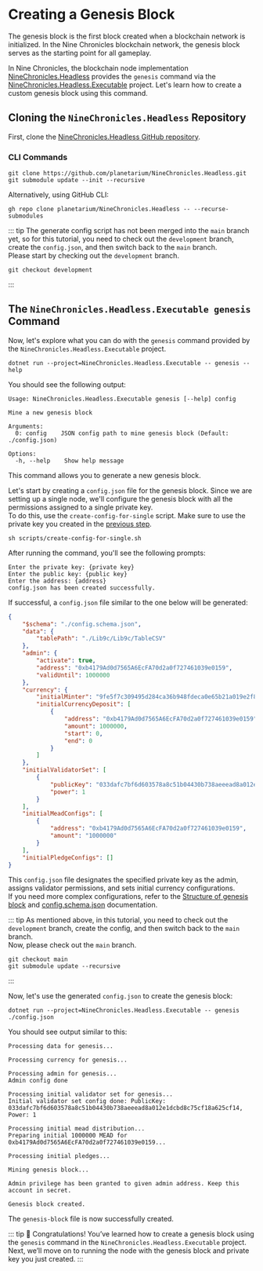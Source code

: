 # Creating a Genesis Block

The genesis block is the first block created when a blockchain network is initialized. In the Nine Chronicles blockchain network, the genesis block serves as the starting point for all gameplay.

In Nine Chronicles, the blockchain node implementation [NineChronicles.Headless][nc-headless] provides the `genesis` command via the [NineChronicles.Headless.Executable][nc-headless-executable] project. Let's learn how to create a custom genesis block using this command.

[nc-headless]: https://github.com/planetarium/NineChronicles.Headless
[nc-headless-executable]: https://github.com/planetarium/NineChronicles.Headless/tree/main/NineChronicles.Headless.Executable

## Cloning the `NineChronicles.Headless` Repository

First, clone the [NineChronicles.Headless GitHub repository](https://github.com/planetarium/NineChronicles.Headless).

### CLI Commands

```shell
git clone https://github.com/planetarium/NineChronicles.Headless.git
git submodule update --init --recursive
```

Alternatively, using GitHub CLI:

```shell
gh repo clone planetarium/NineChronicles.Headless -- --recurse-submodules
```

::: tip
The generate config script has not been merged into the `main` branch yet, so for this tutorial, you need to check out the `development` branch, create the `config.json`, and then switch back to the `main` branch.  
Please start by checking out the `development` branch.
```shell
git checkout development
```
:::

## The `NineChronicles.Headless.Executable genesis` Command

Now, let's explore what you can do with the `genesis` command provided by the `NineChronicles.Headless.Executable` project.

```shell
dotnet run --project=NineChronicles.Headless.Executable -- genesis --help
```

You should see the following output:

```
Usage: NineChronicles.Headless.Executable genesis [--help] config

Mine a new genesis block

Arguments:
  0: config    JSON config path to mine genesis block (Default: ./config.json)

Options:
  -h, --help    Show help message
```

This command allows you to generate a new genesis block.

Let's start by creating a `config.json` file for the genesis block. Since we are setting up a single node, we'll configure the genesis block with all the permissions assigned to a single private key.  
To do this, use the `create-config-for-single` script. Make sure to use the private key you created in the [previous step](./create-a-private-key).

```shell
sh scripts/create-config-for-single.sh
```

After running the command, you'll see the following prompts:

```
Enter the private key: {private key}
Enter the public key: {public key}
Enter the address: {address}
config.json has been created successfully.
```

If successful, a `config.json` file similar to the one below will be generated:

```json
{
    "$schema": "./config.schema.json",
    "data": {
        "tablePath": "./Lib9c/Lib9c/TableCSV"
    },
    "admin": {
        "activate": true,
        "address": "0xb4179Ad0d7565A6EcFA70d2a0f727461039e0159",
        "validUntil": 1000000
    },
    "currency": {
        "initialMinter": "9fe5f7c309495d284ca36b948fdeca0e65b21a019e2f8a03efd849df88fab102",
        "initialCurrencyDeposit": [
            {
                "address": "0xb4179Ad0d7565A6EcFA70d2a0f727461039e0159",
                "amount": 1000000,
                "start": 0,
                "end": 0
            }
        ]
    },
    "initialValidatorSet": [
        {
            "publicKey": "033dafc7bf6d603578a8c51b04430b738aeeead8a012e1dcbd8c75cf18a625cf14",
            "power": 1
        }
    ],
    "initialMeadConfigs": [
        {
            "address": "0xb4179Ad0d7565A6EcFA70d2a0f727461039e0159",
            "amount": "1000000"
        }
    ],
    "initialPledgeConfigs": []
}
```

This `config.json` file designates the specified private key as the admin, assigns validator permissions, and sets initial currency configurations.  
If you need more complex configurations, refer to the [Structure of genesis block][structure-of-genesis-block] and [config.schema.json][config-schema-json] documentation.

[structure-of-genesis-block]: https://github.com/planetarium/NineChronicles.Headless?tab=readme-ov-file#structure-of-genesis-block
[config-schema-json]: https://github.com/planetarium/NineChronicles.Headless/blob/development/config.schema.json

::: tip
As mentioned above, in this tutorial, you need to check out the `development` branch, create the config, and then switch back to the `main` branch.  
Now, please check out the `main` branch.
```shell
git checkout main
git submodule update --recursive
```
:::

Now, let's use the generated `config.json` to create the genesis block:

```shell
dotnet run --project=NineChronicles.Headless.Executable -- genesis ./config.json 
```

You should see output similar to this:

```
Processing data for genesis...

Processing currency for genesis...

Processing admin for genesis...
Admin config done

Processing initial validator set for genesis...
Initial validator set config done: PublicKey: 033dafc7bf6d603578a8c51b04430b738aeeead8a012e1dcbd8c75cf18a625cf14, Power: 1

Processing initial mead distribution...
Preparing initial 1000000 MEAD for 0xb4179Ad0d7565A6EcFA70d2a0f727461039e0159...

Processing initial pledges...

Mining genesis block...

Admin privilege has been granted to given admin address. Keep this account in secret.

Genesis block created.
```

The `genesis-block` file is now successfully created.

::: tip :tada:
Congratulations! You’ve learned how to create a genesis block using the `genesis` command in the `NineChronicles.Headless.Executable` project. Next, we’ll move on to running the node with the genesis block and private key you just created.
:::
